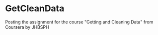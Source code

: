 # GetCleanData
Posting the assignment for the course "Getting and Cleaning Data" from Coursera by JHBSPH
